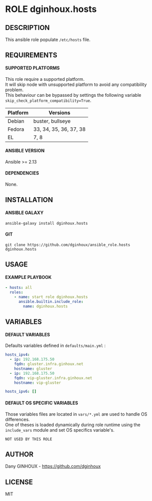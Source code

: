 # ROLE dginhoux.hosts



## DESCRIPTION

This ansible role populate `/etc/hosts` file.




## REQUIREMENTS

#### SUPPORTED PLATFORMS

This role require a supported platform.<br />
It will skip node with unsupported platform to avoid any compatibility problem.<br />
This behaviour can be bypassed by settings the following variable `skip_check_platform_compatibility=True`.

| Platform | Versions |
|----------|----------|
| Debian | buster, bullseye |
| Fedora | 33, 34, 35, 36, 37, 38 |
| EL | 7, 8 |

#### ANSIBLE VERSION

Ansible >= 2.13

#### DEPENDENCIES

None.



## INSTALLATION

#### ANSIBLE GALAXY

```shell
ansible-galaxy install dginhoux.hosts
```
#### GIT

```shell
git clone https://github.com/dginhoux/ansible_role.hosts dginhoux.hosts
```


## USAGE

#### EXAMPLE PLAYBOOK

```yaml
- hosts: all
  roles:
    - name: start role dginhoux.hosts
      ansible.builtin.include_role:
        name: dginhoux.hosts
```


## VARIABLES

#### DEFAULT VARIABLES

Defaults variables defined in `defaults/main.yml` : 

```yaml
hosts_ipv4:
  - ip: 192.168.175.50
    fqdn: gluster.infra.ginhoux.net
    hostname: gluster
  - ip: 192.168.175.50
    fqdn: vip-gluster.infra.ginhoux.net
    hostname: vip-gluster

hosts_ipv6: []
```

#### DEFAULT OS SPECIFIC VARIABLES

Those variables files are located in `vars/*.yml` are used to handle OS differences.<br />
One of theses is loaded dynamically during role runtime using the `include_vars` module and set OS specifics variable's.

`NOT USED BY THIS ROLE`


## AUTHOR

Dany GINHOUX - https://github.com/dginhoux



## LICENSE

MIT
